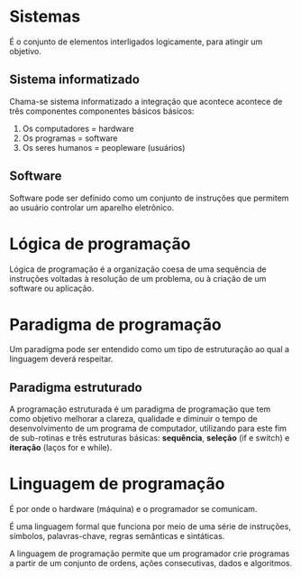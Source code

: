 # Sistemas

É o conjunto de elementos interligados logicamente, para atingir um objetivo.

## Sistema informatizado

Chama-se sistema informatizado a integração que acontece acontece de três componentes componentes básicos básicos:

1. Os computadores = hardware
2. Os programas = software
3. Os seres humanos = peopleware (usuários)

## Software

Software pode ser definido como um conjunto de instruções que permitem ao usuário controlar um aparelho eletrônico.

# Lógica de programação

Lógica de programação é a organização coesa de uma sequência de instruções voltadas à resolução de um problema, ou à criação de um software ou aplicação.

# Paradigma de programação

Um paradigma pode ser entendido como um tipo de estruturação ao qual a linguagem deverá respeitar.

## Paradigma estruturado

A programação estruturada é um paradigma de programação que tem como objetivo melhorar a clareza, qualidade e diminuir o tempo de desenvolvimento de um programa de computador, utilizando para este fim de sub-rotinas e três estruturas básicas: **sequência**, **seleção** (if e switch) e **iteração** (laços for e while).

# Linguagem de programação

É por onde o hardware (máquina) e o programador se comunicam.

É uma linguagem formal que funciona por meio de uma série de instruções, símbolos, palavras-chave, regras semânticas e sintáticas.

A linguagem de programação permite que um programador crie programas a partir de um conjunto de ordens, ações consecutivas, dados e algoritmos.
